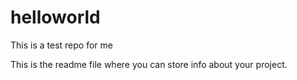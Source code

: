 # helloworld
This is a test repo for me

This is the readme file where you can store info about your project.

